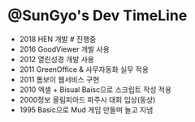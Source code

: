 @SunGyo's Dev TimeLine
===============

- 2018 HEN 개발 # 진행중
- 2016 GoodViewer 개발 사용
- 2012 열린성경 개발 사용
- 2011 GreenOffice & 사무자동화 실무 적용
- 2011 톰보이 웹서비스 구현
- 2010 엑셀 +  Bisual Baisc으로 스크립트 작성 적용
- 2000정보 올림피아드 파주시 대회 입상(동상)
- 1995 Basic으로 Mud 게임 만들며 놀고 지냄